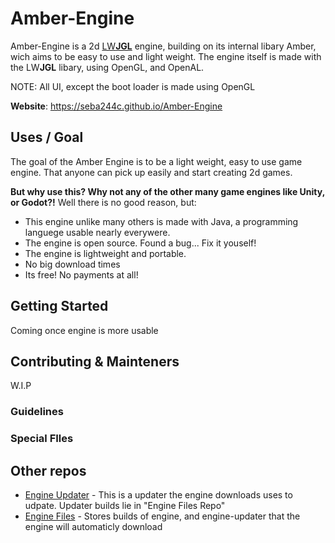 # Amber-Engine
Amber-Engine is a 2d [LW**JGL**](https://www.lwjgl.org/) engine, building on its internal libary Amber, wich aims to be easy to use and light weight. The engine itself is made with the LW**JGL** libary, using OpenGL, and OpenAL.

NOTE: All UI, except the boot loader is made using OpenGL


**Website**: https://seba244c.github.io/Amber-Engine

## Uses / Goal
The goal of the Amber Engine is to be a light weight, easy to use game engine. That anyone can pick up easily and start creating 2d games.

**But why use this? Why not any of the other many game engines like Unity, or Godot?!**
Well there is no good reason, but:
 * This engine unlike many others is made with Java, a programming languege usable nearly everywere.
 * The engine is open source. Found a bug... Fix it youself!
 * The engine is lightweight and portable.
 * No big download times
 * Its free! No payments at all!

## Getting Started
Coming once engine is more usable

## Contributing & Mainteners
W.I.P

### Guidelines

### Special FIles

## Other repos
 * [Engine Updater](https://github.com/Seba244c/Amber-Engine-Updater) - This is a updater the engine downloads uses to udpate. Updater builds lie in "Engine Files Repo"
 * [Engine Files](https://github.com/Seba244c/Amber-Engine-Files) - Stores builds of engine, and engine-updater that the engine will automaticly download

